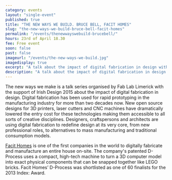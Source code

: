 ```yaml
---
category: events
layout: "single-event"
published: true
title: "THE NEW WAYS WE BUILD. BRUCE BELL, FACIT HOMES"
slug: "the-new-ways-we-build-bruce-bell-facit-homes"
permalink: "/events/thenewwayswebuild-brucebell/"
hours: 23rd of April 18.30
fee: Free event
soon: false
past: false
imageurl: "/events/the-new-ways-we-build.jpg"
imagedisplay: true
excerpt: "A talk about the impact of digital fabrication in design with the support of Irish Design 2015. "
description: "A talk about the impact of digital fabrication in design with the support of Irish Design 2015. "
---
```


The new ways we make is a talk series organised by Fab Lab Limerick with the support of Irish Design 2015 about the impact of digital fabrication in design. Digital fabrication has been used for rapid prototyping in the manufacturing industry for more than two decades now. New open source designs for 3D printers, laser cutters and CNC machines have dramatically lowered the entry cost for these technologies making them accessible to all sorts of creative disciplines. Designers, craftspersons and architects are using digital fabrication to redefine design at its very core, from new professional roles, to alternatives to mass manufacturing and traditional consumption models.

[Facit Homes](http://facit-homes.com) is one of the first companies in the world to digitally fabricate and manufacture an entire house on-site. The company's patented D-Process uses a compact, high-tech machine to turn a 3D computer model into exact physical components that can be snapped together like LEGO bricks. Facit Homes’ D-Process was shortlisted as one of 60 finalists for the 2013 Index: Award.
